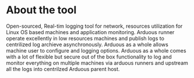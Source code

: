 # About the tool 

Open-sourced, Real-tim logging tool for network, resources utilization for Linux  OS based  machines and application monitoring. Arduous runner operate excellently in low resources machines and publish logs to centrilized log archieve asynchronously. Arduous as a whole allows machine user to configure and logging options. Arduous as a whole comes with a lot of flexible but secure out of the box functionality to log and monitor everything on multiple machines via arduous runners and upstream all the logs into centrilzed Arduous parent host.
